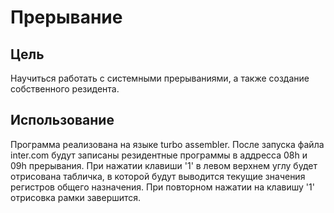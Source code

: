 # Прерывание

## Цель
Научиться работать с системными прерываниями, а также создание собственного резидента.

## Использование
Программа реализована на языке turbo assembler. После запуска файла inter.com будут записаны резидентные программы в аддресса 08h и 09h прерывания. При нажатии клавиши '1' в левом верхнем углу будет отрисована табличка, в которой будут выводится текущие значения регистров общего назначения. При повторном нажатии на клавишу '1' отрисовка рамки завершится.